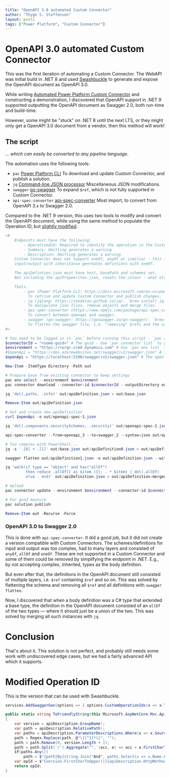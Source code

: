 ```yaml
---
title: "OpenAPI 3.0 automated Custom Connector"
author: "Thyge S. Steffensen"
layout: post1
tags: ["Power Platform", "Custom Connector"]
---
```

# OpenAPI 3.0 automated Custom Connector

This was the first iteration of automating a Custom Connector. The WebAPI was initial build in .NET 8 and used [Swashbuckle](https://github.com/domaindrivendev/Swashbuckle.AspNetCore) to generate and expose the OpenAPI document as OpenAPI 3.0.

While writing [Automated Power Platform Custom Connector](/2025/02/14/Automated-Power-Platform-Custom-Connector.html) and constructing a demonstration, I discovered that OpenAPI support in .NET 9 supported outputting the OpenAPI document as Swagger 2.0, both run-time and build-time.

However, some might be "stuck" on .NET 8 until the next LTS, or they might only get a OpenAPI 3.0 document from a vendor, then this method will work!

## The script
_... which can easily be converted to any pipeline language_.

The automation uses the following tools:
* `pac` [Power Platform CLI](https://learn.microsoft.com/fr-fr/power-platform/developer/cli/introduction)
  To download and update Custom Connector, and publish a solution.
* `jq` [Command-line JSON processor](https://jqlang.org/)
  Miscellaneous JSON modifications.
* `swagger` [go-swagger](https://goswagger.io/go-swagger/)
  To expand `$ref`, which is not fully supported in Custom Connector.
* `api-spec-converter` [api-spec-converter](https://github.com/LucyBot-Inc/api-spec-converter)
  Most import, to convert from OpenAPI 3.x to Swagger 2.0.

Compared to the .NET 9 version, this uses two tools to modify and convert the OpenAPI document, while using the same method to populate the Operation ID, but [slightly modified](#modified-operation-id).

```ps1
<#
    Endpoints must have the following:
        - OperationdId: Required to identify the operation in the Custom Connector, this is the name used in Power Apps
        - Summary: Omitting generates a warning
        - Description: Omitting generates a warning
    Custom Connector does not support oneOf, anyOf or similiar - this is removed by expanding the schema, because
    input/output with inheritance genreates defintions with oneOf.

    The apiDefintion.json must have host, basePath and schemes set.
    Not including the apiPropeerites.json, resets the colour - what else is reset when omitting?

    Tools:
        - pac (Power Platform CLI: https://docs.microsoft.com/en-us/power-platform/developer/data-integrator/pac-get-started)
          To retrive and update Custom Connector and publish changes.
        - jq (jqlang: https://stedolan.github.io/jq/. `brew install jq` or `winget install -e --id stedolan.jq`)
          To manipulate json files, remove objects and merge files.
        - api-spec-converter (https://www.npmjs.com/package/api-spec-converter. `npm install -g api-spec-converter`)
          To convert between openapi and swagger.
        - swagger (go-swagger: https://goswagger.io/go-swagger/. `brew tap go-swagger/go-swagger && brew install go-swagger` or `docker? wsl?`)
          To flatten the swagger file, i.e. "removing" $refs and the use of `oneOf`.
#>

# You need to be logged in in `pac` before running this script - `pac auth create`
$connectorId = "<some-guid>" # The guid - Use `pac connector list` to get the guid
$environment = "https://<org>.crm4.dynamics.com" # Use `pac env list` to get the URL
#$openApi = "https://dev.azurewebsites.net/swagger/v2/swagger.json" # The open api url
$openApi = "https://localhost:5100/swagger/v2/swagger.json" # The open api url

New-Item -ItemType Directory -Path out

# Prepare base from existing connector to keep settings
pac env select --environment $environment
pac connector download --connector-id $connectorId --outputDirectory out

jq 'del(.paths, .info)' out/apiDefinition.json > out/base.json

Remove-Item out/apiDefinition.json

# Get and create new apiDefinition
curl $openApi -o out/openapi-spec-1.json

jq 'del(.components.securitySchemes, .security)' out/openapi-spec-1.json > out/openapi-spec.json

api-spec-converter --from=openapi_3 --to=swagger_2 --syntax=json out/openapi-spec.json > out/apiDefinition0.json

# Too complex with PowerShell...
jq -s '.[0] + .[1]' out/base.json out/apiDefinition0.json > out/apiDefinition1.json

swagger flatten out/apiDefinition1.json -o out/apiDefinition.json --with-expand --with-flatten remove-unused

jq 'walk(if type == "object" and has("allOf")
         then reduce .allOf[] as $item ({}; . * $item) | del(.allOf)
         else . end)' out/apiDefinition.json > out/apiDefinition-merged.json

# Upload
pac connector update --environment $environment --connector-id $connectorId --api-definition-file out/apiDefinition-merged.json --api-properties-file out/apiProperties.json --icon-file out/icon.png

# For good measure
pac solution publish

Remove-Item out -Recurse -Force
```

### OpenAPI 3.0 to Swagger 2.0

This is done with `api-spec-converter`. It did a good job, but it did not create a version compatible with Custom Connectors. The schemes/definitions for input and output was too complex, had to many layers and consisted of `anyOf`, `allOf` and `oneOf`. These are not supported in a Custom Connector and some of them could be removed by simplifying the endpoint in .NET. E.g., by not accepting complex, inherited, types as the body definition.

But even after that, the definitions in the OpenAPI document still consisted of multiple layers, i.e. `$ref` containing `$ref` and so on. This was solved by flattening the schema and removing all `$ref` and all definitions with `swagger flatten`.

Now, I discovered that when a body definition was a C# type that extended a base type, the definition in the OpenAPI document consisted of an `allOf` of the two types — where it should just be a union of the two. This was solved by merging all such instances with `jq`.


# Conclusion

That's about it. This solution is not perfect, and probably still needs some work with undiscovered edge cases, but we had a fairly advanced API which it supports.

# Modified Operation ID

This is the version that can be used with Swashbuckle.
```csharp
services.AddSwaggerGen(options => { options.CustomOperationIds(x => x.ToFriendlyString()); });
```
```csharp
public static string ToFriendlyString(this Microsoft.AspNetCore.Mvc.ApiExplorer.ApiDescription apiDescription)
{
    var version = apiDescription.GroupName!;
    var path = apiDescription.RelativePath!;
    var paths = apiDescription.ParameterDescriptions.Where(x => x.Source == BindingSource.Path);
    path = Regex.Replace(path, @"\{[^}]*\}", "");
    path = path.Remove(0, version.Length + 1);
    path = path.Split('/').Aggregate("", (acc, e) => acc + e.FirstCharToUpper());
    if(paths.Any())
        path = $"{path}By{string.Join("And", paths.Select(x => x.Name.FirstCharToUpper()))}";
    var opId = $"{version.FirstCharToUpper()}{apiDescription.HttpMethod!.ToLower().FirstCharToUpper()}{path}";
    return opId;
}
```
